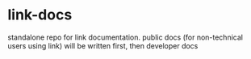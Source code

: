 # link-docs
standalone repo for link documentation. public docs (for non-technical users using link) will be written first, then developer docs
